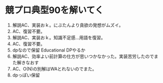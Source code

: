 # 競プロ典型90を解いてく

1. 解説AC、実装おｋ。にぶたんより貪欲の発想がムズイ。
2. AC、復習不要。
3. 解説AC、実装おｋ。知識不足感...用語を復習。
4. AC、復習不要。
5. dpなので保留 Educational DPやるか
6. 解説AC、効率よい前計算の仕方が思いつかなかった。実装苦労したのでまた解きなおす
7. AC、O(N)の別解はWAとれないのでまた。
8. dpっぽい保留